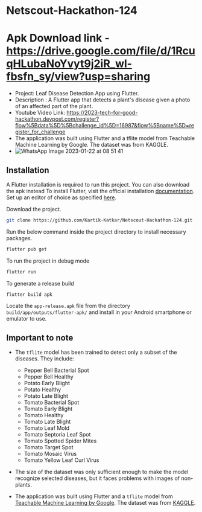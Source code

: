 # Netscout-Hackathon-124

# Apk Download link - https://drive.google.com/file/d/1RcuqHLubaNoYvyt9j2iR_wl-fbsfn_sy/view?usp=sharing 

- Project: Leaf Disease Detection App using Flutter.
- Description : A Flutter app that detects a plant's disease given a photo of an affected part of the plant.
- Youtube Video Link: https://2023-tech-for-good-hackathon.devpost.com/register?flow%5Bdata%5D%5Bchallenge_id%5D=16987&flow%5Bname%5D=register_for_challenge
- The application was built using Flutter and a tflite model from Teachable Machine Learning by Google. The dataset was from KAGGLE.
- ![WhatsApp Image 2023-01-22 at 08 51 41](https://user-images.githubusercontent.com/102908142/213900031-76131c4c-fae9-4211-a381-c2abff3dc76f.jpeg)

## Installation
A Flutter installation is required to run this project.
You can also download the apk instead 
To install Flutter, visit the official installation [documentation](https://docs.flutter.dev/get-started/install).
Set up an editor of choice as specified [here](https://docs.flutter.dev/get-started/editor).

Download the project.

```bash
git clone https://github.com/Kartik-Katkar/Netscout-Hackathon-124.git
```

Run the below command inside the project directory to install necessary packages.
```bash
flutter pub get
```
To run the project in debug mode 
```bash
flutter run
```

To generate a release build
```bash
flutter build apk
```
Locate the `app-release.apk` file from the directory `build/app/outputs/flutter-apk/` and install in your Android smartphone or emulator to use.

## Important to note
- The `tflite` model has been trained to detect only a subset of the diseases. They include:
    - Pepper Bell Bacterial Spot
    - Pepper Bell Healthy
    - Potato Early Blight
    - Potato Healthy
    - Potato Late Blight
    - Tomato Bacterial Spot
    - Tomato Early Blight
    - Tomato Healthy
    - Tomato Late Blight
    - Tomato Leaf Mold
    - Tomato Septoria Leaf Spot
    - Tomato Spotted Spider Mites
    - Tomato Target Spot
    - Tomato Mosaic Virus
    - Tomato Yellow Leaf Curl Virus

- The size of the dataset was only sufficient enough to make the model recognize selected  diseases, but it faces problems with images of non-plants.
- The application was built using Flutter and a `tflite` model from [Teachable Machine Learning by Google](https://teachablemachine.withgoogle.com/). The dataset was from [KAGGLE](https://www.kaggle.com/saroz014/plant-diseases).
